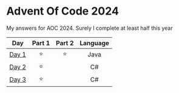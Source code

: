 # Advent Of Code 2024
My answers for AOC 2024. Surely I complete at least half this year

| Day | Part 1 | Part 2 | Language |
|:---:|:------:|:------:|:--------:|
| [Day 1](https://github.com/MaximilianMcC/Advent-of-code/tree/main/2024/Day1) | ⭐ | ⭐ | Java |
| [Day 2](https://github.com/MaximilianMcC/Advent-of-code/tree/main/2024/Day2) | ⭐ | | C# |
| [Day 3](https://github.com/MaximilianMcC/Advent-of-code/tree/main/2024/Day3) | ⭐ | | C# |